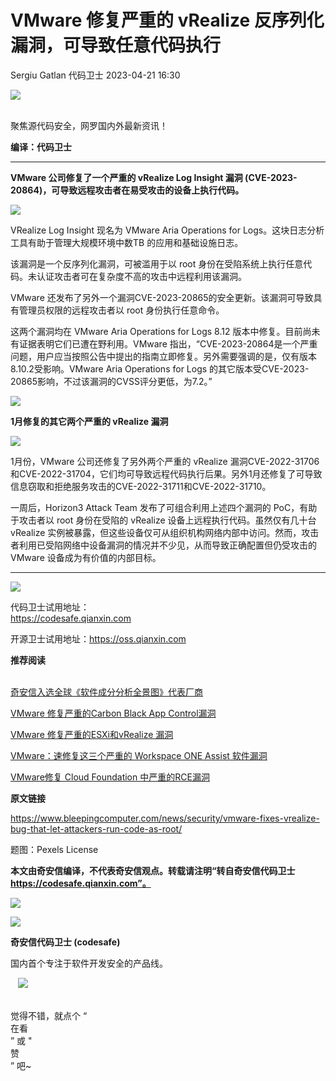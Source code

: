 #  VMware 修复严重的 vRealize 反序列化漏洞，可导致任意代码执行   
Sergiu Gatlan  代码卫士   2023-04-21 16:30  
  
![](https://mmbiz.qpic.cn/mmbiz_gif/Az5ZsrEic9ot90z9etZLlU7OTaPOdibteeibJMMmbwc29aJlDOmUicibIRoLdcuEQjtHQ2qjVtZBt0M5eVbYoQzlHiaw/640?wx_fmt=gif "")  
  
   
聚焦源代码安全，网罗国内外最新资讯！  
  
**编译：代码卫士**  
  
****  
**VMware 公司修复了一个严重的 vRealize Log Insight 漏洞 (CVE-2023-20864)，可导致远程攻击者在易受攻击的设备上执行代码。**  
  
![](https://mmbiz.qpic.cn/mmbiz_gif/oBANLWYScMQtVbLwfmWoaA42wRH8Ea7V1xvmO6721AMicuC63NqN4b8e5KVBekkqY5MTIL7ThLpYpmTB1D2nEmA/640?wx_fmt=gif "")  
  
  
VRealize Log Insight 现名为 VMware Aria Operations for Logs。这块日志分析工具有助于管理大规模环境中数TB 的应用和基础设施日志。  
  
该漏洞是一个反序列化漏洞，可被滥用于以 root 身份在受陷系统上执行任意代码。未认证攻击者可在复杂度不高的攻击中远程利用该漏洞。  
  
VMware 还发布了另外一个漏洞CVE-2023-20865的安全更新。该漏洞可导致具有管理员权限的远程攻击者以 root 身份执行任意命令。  
  
这两个漏洞均在 VMware Aria Operations for Logs 8.12 版本中修复。目前尚未有证据表明它们已遭在野利用。VMware 指出，“CVE-2023-20864是一个严重问题，用户应当按照公告中提出的指南立即修复。另外需要强调的是，仅有版本8.10.2受影响。VMware Aria Operations for Logs 的其它版本受CVE-2023-20865影响，不过该漏洞的CVSS评分更低，为7.2。”  
  
  
![](https://mmbiz.qpic.cn/mmbiz_gif/oBANLWYScMQtVbLwfmWoaA42wRH8Ea7V7yhJg7QsfKKEdiaEInTl0InZNXByBwRsuhJuOe3alGOqYcxTUOaxmyQ/640?wx_fmt=gif "")  
  
**1月修复的其它两个严重的 vRealize 漏洞**  
  
![](https://mmbiz.qpic.cn/mmbiz_gif/oBANLWYScMQtVbLwfmWoaA42wRH8Ea7Vj1zjne7RRIOOrSkssXls2cjChbsE8rQUWl23OlpdVG3331r6d8HXiag/640?wx_fmt=gif "")  
  
  
  
1月份，VMware 公司还修复了另外两个严重的 vRealize 漏洞CVE-2022-31706和CVE-2022-31704，它们均可导致远程代码执行后果。另外1月还修复了可导致信息窃取和拒绝服务攻击的CVE-2022-31711和CVE-2022-31710。  
  
一周后，Horizon3 Attack Team 发布了可组合利用上述四个漏洞的 PoC，有助于攻击者以 root 身份在受陷的 vRealize 设备上远程执行代码。虽然仅有几十台 vRealize 实例被暴露，但这些设备仅可从组织机构网络内部中访问。然而，攻击者利用已受陷网络中设备漏洞的情况并不少见，从而导致正确配置但仍受攻击的 VMware 设备成为有价值的内部目标。  
  
  
  
****  
![](https://mmbiz.qpic.cn/mmbiz_png/oBANLWYScMQZeSribxs2yU1w56EMvgX9cDBCiabniazxdxtQ25cBCAd5vBJIM2sOv1khjzwwViaT0pS74U6piaiauiaGA/640?wx_fmt=png "")  
  
  
  
代码卫士试用地址：  
https://codesafe.qianxin.com  
  
开源卫士试用地址：https://oss.qianxin.com  
  
  
  
  
  
  
  
  
  
  
  
  
**推荐阅读**  
  
[](http://mp.weixin.qq.com/s?__biz=MzI2NTg4OTc5Nw==&mid=2247511052&idx=3&sn=fb116392e405ae62e6c339117fffdb59&chksm=ea949d66dde31470758b6ee8f9dbecdb67ef6c0c8af277f26b83b60dbac95748d28db787a4b4&scene=21#wechat_redirect)  
[奇安信入选全球《软件成分分析全景图》代表厂商](http://mp.weixin.qq.com/s?__biz=MzI2NTg4OTc5Nw==&mid=2247515374&idx=1&sn=8b491039bc40f1e5d4e1b29d8c95f9e7&chksm=ea948d84dde30492f8a6c9953f69dbed1f483b6bc9b4480cab641fbc69459d46bab41cdc4859&scene=21#wechat_redirect)  
  
  
[VMware 修复严重的Carbon Black App Control漏洞](http://mp.weixin.qq.com/s?__biz=MzI2NTg4OTc5Nw==&mid=2247515674&idx=1&sn=a2545f99534c8c181bb5022bbc3989e1&chksm=ea948f70dde306661e8a7532ffad9fe411f3cd1cbcb74c5ae58c6e4f394d04247cb807e3ce08&scene=21#wechat_redirect)  
  
  
[VMware 修复严重的ESXi和vRealize 漏洞](http://mp.weixin.qq.com/s?__biz=MzI2NTg4OTc5Nw==&mid=2247515027&idx=2&sn=d86995b203eb6824e5179dc7d57b8bce&chksm=ea948af9dde303ef8f28410ce0027472253b95bbd9447f1a2c538a07bda78c61567e5252f1e7&scene=21#wechat_redirect)  
  
  
[VMware：速修复这三个严重的 Workspace ONE Assist 软件漏洞](http://mp.weixin.qq.com/s?__biz=MzI2NTg4OTc5Nw==&mid=2247514441&idx=2&sn=a6a4722590de8e046966eacff21ccc02&chksm=ea948823dde301350f7cab83e012dd91120da7da9ed74b0e8ad2b487f5358c0361971fe016a4&scene=21#wechat_redirect)  
  
  
[VMware修复 Cloud Foundation 中严重的RCE漏洞](http://mp.weixin.qq.com/s?__biz=MzI2NTg4OTc5Nw==&mid=2247514329&idx=2&sn=320754664bbfb1ae127935003f156e17&chksm=ea9489b3dde300a537dc099256a73b6bcdaef1042e63e800592971b520edea0440b6fe35db22&scene=21#wechat_redirect)  
  
  
  
  
**原文链接**  
  
https://www.bleepingcomputer.com/news/security/vmware-fixes-vrealize-bug-that-let-attackers-run-code-as-root/  
  
  
题图：Pexels License  
  
  
**本文由奇安信编译，不代表奇安信观点。转载请注明“转自奇安信代码卫士 https://codesafe.qianxin.com”。**  
  
  
  
  
![](https://mmbiz.qpic.cn/mmbiz_jpg/oBANLWYScMSf7nNLWrJL6dkJp7RB8Kl4zxU9ibnQjuvo4VoZ5ic9Q91K3WshWzqEybcroVEOQpgYfx1uYgwJhlFQ/640?wx_fmt=jpeg "")  
  
![](https://mmbiz.qpic.cn/mmbiz_jpg/oBANLWYScMSN5sfviaCuvYQccJZlrr64sRlvcbdWjDic9mPQ8mBBFDCKP6VibiaNE1kDVuoIOiaIVRoTjSsSftGC8gw/640?wx_fmt=jpeg "")  
  
**奇安信代码卫士 (codesafe)**  
  
国内首个专注于软件开发安全的产品线。  
  
   ![](https://mmbiz.qpic.cn/mmbiz_gif/oBANLWYScMQ5iciaeKS21icDIWSVd0M9zEhicFK0rbCJOrgpc09iaH6nvqvsIdckDfxH2K4tu9CvPJgSf7XhGHJwVyQ/640?wx_fmt=gif "")  
  
   
觉得不错，就点个 “  
在看  
” 或 "  
赞  
” 吧~  
  
